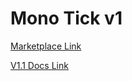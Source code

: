 # Mono Tick v1


[Marketplace Link](https://www.unrealengine.com/marketplace/en-US/product/mono-ticking-plugin)  


[V1.1 Docs Link](https://docs.google.com/document/d/1I-Bsiqe2rFL1qF8R4M512zlaLN33ixtP5gGDknQTupA/edit)  
